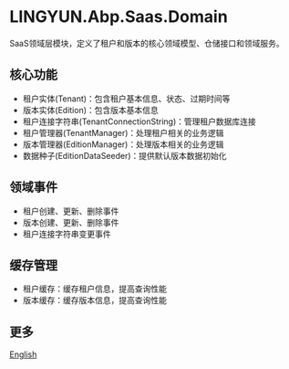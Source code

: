 # LINGYUN.Abp.Saas.Domain

SaaS领域层模块，定义了租户和版本的核心领域模型、仓储接口和领域服务。

## 核心功能

* 租户实体(Tenant)：包含租户基本信息、状态、过期时间等
* 版本实体(Edition)：包含版本基本信息
* 租户连接字符串(TenantConnectionString)：管理租户数据库连接
* 租户管理器(TenantManager)：处理租户相关的业务逻辑
* 版本管理器(EditionManager)：处理版本相关的业务逻辑
* 数据种子(EditionDataSeeder)：提供默认版本数据初始化

## 领域事件

* 租户创建、更新、删除事件
* 版本创建、更新、删除事件
* 租户连接字符串变更事件

## 缓存管理

* 租户缓存：缓存租户信息，提高查询性能
* 版本缓存：缓存版本信息，提高查询性能

## 更多

[English](README.EN.md)
